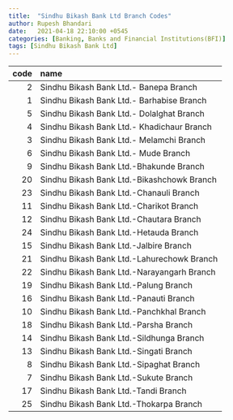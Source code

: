 ```yaml
---
title:  "Sindhu Bikash Bank Ltd Branch Codes"
author: Rupesh Bhandari
date:   2021-04-18 22:10:00 +0545
categories: [Banking, Banks and Financial Institutions(BFI)]
tags: [Sindhu Bikash Bank Ltd]
---
```


|   code | name                                       |
|-------:|:-------------------------------------------|
|      2 | Sindhu Bikash Bank Ltd.- Banepa Branch     |
|      1 | Sindhu Bikash Bank Ltd.- Barhabise Branch  |
|      5 | Sindhu Bikash Bank Ltd.- Dolalghat Branch  |
|      4 | Sindhu Bikash Bank Ltd.- Khadichaur Branch |
|      3 | Sindhu Bikash Bank Ltd.- Melamchi Branch   |
|      6 | Sindhu Bikash Bank Ltd.- Mude Branch       |
|      9 | Sindhu Bikash Bank Ltd.-Bhakunde Branch    |
|     20 | Sindhu Bikash Bank Ltd.-Bikashchowk Branch |
|     23 | Sindhu Bikash Bank Ltd.-Chanauli Branch    |
|     11 | Sindhu Bikash Bank Ltd.-Charikot Branch    |
|     12 | Sindhu Bikash Bank Ltd.-Chautara Branch    |
|     24 | Sindhu Bikash Bank Ltd.-Hetauda Branch     |
|     15 | Sindhu Bikash Bank Ltd.-Jalbire Branch     |
|     21 | Sindhu Bikash Bank Ltd.-Lahurechowk Branch |
|     22 | Sindhu Bikash Bank Ltd.-Narayangarh Branch |
|     19 | Sindhu Bikash Bank Ltd.-Palung Branch      |
|     16 | Sindhu Bikash Bank Ltd.-Panauti Branch     |
|     10 | Sindhu Bikash Bank Ltd.-Panchkhal Branch   |
|     18 | Sindhu Bikash Bank Ltd.-Parsha Branch      |
|     14 | Sindhu Bikash Bank Ltd.-Sildhunga Branch   |
|     13 | Sindhu Bikash Bank Ltd.-Singati Branch     |
|      8 | Sindhu Bikash Bank Ltd.-Sipaghat Branch    |
|      7 | Sindhu Bikash Bank Ltd.-Sukute Branch      |
|     17 | Sindhu Bikash Bank Ltd.-Tandi Branch       |
|     25 | Sindhu Bikash Bank Ltd.-Thokarpa Branch    |